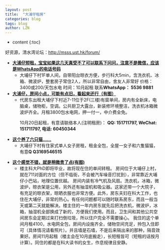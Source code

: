 ```yaml
---
layout: post
title:  "大浦仔租房" 
categories: blog
tags: blog
author: LZN
---
```


* content
{:toc}

好资源，清水湾论坛：http://msss.ust.hk/forum/
<ul>
	<li><strong><a href="http://msss.ust.hk/forum/thread-27822.html">大浦仔短租，宝宝如果这几天真受不了可以联系下问问，注意不是微信，应该是WhatsApp的电话号码</a></strong>
<ul>
	<li>大埔仔下村1F单人间，自带阳台晾衣方便，步行科大5min，含洗衣机、冰箱、微波炉，整套房子常住2人，所以非常自由，舍友人非常好
价格：3400或200/天包水电 时间：10月起租 联系<strong>WhatsApp： 5536 9881</strong></li>
</ul>
</li>
	<li><strong><a href="http://msss.ust.hk/forum/thread-28001.html">大浦仔，房间小点，可能有点旧，看起来还行（有图）</a></strong>
<ul>
	<li>代房东出租大埔仔下村近7-11位于2F(三楼)有窗单间，房内有全新床，电脑桌，储物柜，空调。公共厨卫大露台，新装修环境整洁，洗衣机冰箱微波炉齐全。月租3800包水电网，押一付一，中介费全​免。

10月20日起租，有意请联络本人(注明租房)：
<strong>QQ: 151711797, WeChat: 151711797, 电话: 60450344</strong></li>
</ul>
</li>
	<li><a href="http://msss.ust.hk/forum/thread-27977.html"><strong>这个养了六只猫……</strong></a>
<ul>
	<li>大埔仔下村有住家式单人女子房租，租金全包，全屋一女子和六隻猫猫，有意<strong>Q Q3169546515</strong></li>
</ul>
</li>
</ul>
<ul>
	<li><a href="http://msss.ust.hk/forum/thread-27971.html"><strong>这个感觉不错，就是稍微贵了点(有图)<span id="transmark" style="display: none; width: 0px; height: 0px;"></span></strong></a>
<ul>
	<li>楼主科大PhD即将毕业，故将现在住的单间转租。
房间位于大埔仔上村，就在711对面的方位（但不临街，不会被汽车噪音打扰到），非常靠近大埔仔小巴站，地理位置优越。
房间内装有冷气机及风扇。洗衣机，冰箱，微波炉，晾衣架是公用，另外还有抽湿机和吸尘器。这家还带一个大院子，有充足的晾衣架，晾晒衣服也非常方便。此外，房东夫妇在科大工作，也住在大埔仔，非常的热心。有任何问题都可以随时联系房东，而且一般当天或第二天就能解决。楼主住的一年内房东就先后把洗衣机，微波炉，冰箱，抽湿机全部换成了新的，方便我们使用。而且，卫生间和其他公共空间房东会定期过来打扫倒垃圾，所以住户完全不需要操心。
我住的这个单间月租4100，水电网全包，房间内设施齐全，储物空间充足，拎包入住即可（具体情况请看照片）。并且墙是石墙，不是后来隔出来的那种，隔音效果好。房间11月起租（楼主会在10月底搬走），长短租皆可（短租的话按月计算）。同住的都是在科大读书的女生，作息规律且安静。</li>
</ul>
</li>
</ul>